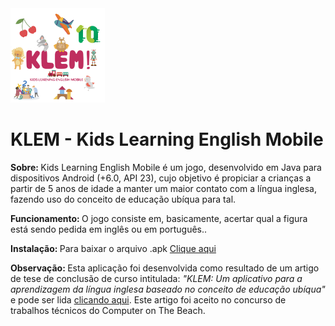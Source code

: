 <img width="30%" height="20%" src="https://raw.githubusercontent.com/antonyaraujo/Klem/master/app/src/main/res/drawable/app_logosplashscreen.png" />

# KLEM - Kids Learning English Mobile

<b>Sobre: </b>Kids Learning English Mobile é um jogo, desenvolvido em Java para dispositivos Android (+6.0, API 23), cujo objetivo é propiciar a crianças a partir de 5 anos de idade a manter um maior contato com a língua inglesa, fazendo uso do conceito de educação ubíqua para tal. 

<b>Funcionamento: </b> O jogo consiste em, basicamente, acertar qual a figura está sendo pedida em inglês ou em português..

<b>Instalação: </b> Para baixar o arquivo .apk <a href="">Clique aqui</a>

<b>Observação: </b>Esta aplicação foi desenvolvida como resultado de um artigo de tese de conclusão de curso intitulada: <i>"KLEM: Um aplicativo para a aprendizagem da língua
inglesa baseado no conceito de educação ubíqua"</i> e pode ser lida <a href="https://github.com/antonyaraujo/Klem/raw/master/artigo.pdf">clicando aqui</a>. Este artigo foi aceito no concurso de trabalhos técnicos do Computer on The Beach.
